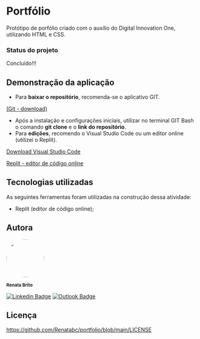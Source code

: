 # Portfólio 

Protótipo de porfólio criado com o auxílio do Digital Innovation One, utilizando HTML e CSS.

### Status do projeto
Concluído!!!

## Demonstração da aplicação


- Para **baixar o repositório**, recomenda-se o aplicativo GIT.

[(Git - download)](https://git-scm.com/downloads)

- Após a instalação e configurações iniciais, utilizar no terminal GIT Bash o comando **git clone** e o **link do repositório**.
- Para **edições**, recomendo o Visual Studio Code ou um editor online (utilizei o Replit).

[Download Visual Studio Code](https://code.visualstudio.com/download)

[Replit - editor de código online](http://replit.com)

## Tecnologias utilizadas

As seguintes ferramentas foram utilizadas na construção dessa atividade:

- Replit (editor de código online);

## Autora
<img style="border-radius: 50%;" src="https://avatars.githubusercontent.com/u/93830634?s=400&u=6adaba5d61e8bc151b25462fb36582bb32a7e146&v=4" width="100px;" height="100px;" alt=""/>

<sub><b>Renata Brito</b></sub>

[![Linkedin Badge](https://img.shields.io/badge/-Renata-blue?style=flat-square&logo=Linkedin&logoColor=white&link=https://www.linkedin.com/in/renata-brito-601b83222/)](https://www.linkedin.com/in/renata-brito-601b83222/)
[![Outlook Badge](https://img.shields.io/badge/-renatabc12@outlook.com-c14438?style=flat-square&logo=Outlook&logoColor=white&link=mailto:renatabc12@outlook.com)](mailto:renatabc12@outlook.com)

## Licença
https://github.com/Renatabc/portfolio/blob/main/LICENSE

